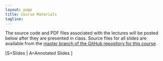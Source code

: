 ```yaml
---
layout: page
title: Course Materials
tagline: 
---
```


<!--Some lectures from the course will be available as [video lectures](https://umass.echo360.com/ess/portal/section/6c47935b-4969-45f0-8498-904023f6eb3f). -->
The source code and PDF files associated with the lectures will be posted below after they are presented in class. Source files for all slides are available from the [master branch of the GitHub repository for this course](https://github.com/nickreich/applied-regression-2016).


\[S=Slides \| A=Annotated Slides \]

<!--* Lecture 1: Introduction to Regression \[  [S](../assets/lectures/lecture1-intro-regression/lecture1-intro-regression.pdf) \]
* Lecture 2: The Language of Models \[  [S](../assets/lectures/lecture2-model-language/lecture2-model-language.pdf) \]
* Lecture 3: Simple Linear Regression \[ [S](../assets/lectures/lecture3-slr/lec3-slr.pdf) \]
* Lecture 4: Multiple Linear Regression \[ [S](../assets/lectures/lecture4-mlr/lec4-mlr.pdf) \]
* Lecture 5: Multiple Linear Regression (Confidence and Collinearity) \[ [S](../assets/lectures/lecture5-mlr-inference/lecture5-mlr-inference.pdf) \]
* Lecture 6: Statistical confidence \[ [S](../assets/lectures/lecture6-confidence/lady-slides.html) \]
* Lecture 7: Confidence in Regression Models \[ [S](../assets/lectures/lecture7-model-confidence/lecture7-model-confidence.pdf) \]
* Lecture 8: Logistic Regression \[ [S](../assets/lectures/lecture8-logistic-regression/lecture8-logistic-regression.pdf) \]
* Lecture 9: Missing Data \[ [S](../assets/lectures/lecture9-missing-data/lecture9-missing-data.pdf) \]

* Data Viz 1: Principles of Data Visualization \[  [S](../assets/lectures/data-viz-principles/data-viz-principles-and-EDA.html) \]
* Data Viz 2: Data Visualization (ggplot2) \[  [S](../assets/lectures/data-viz-ggplot/data-viz-ggplot.html) \]
* Data Viz 3: Multivariate Data Visualization \[  [S](../assets/lectures/data-viz-NHANES/Presentation-NHANES.html) \]


* [Lab 1: iPod shuffle](../assets/labs/lab1-ipod-shuffle/lab1-ipod-shuffle-individual.html)
* Lab 2: Data collection and experiment
* Lab 3: Reproducing a blog post
* Lab 4: Regression (both SLR and MLR)
* [Lab 5: Analyzing FEV data](../assets/labs/lab4-fev/lab4-fev.pdf)


* [Lab 3: Linear Regression](../assets/labs/lab2-slr/lab2-slr.pdf)
* [Lab 4: Multiple Linear Regression](../assets/labs/lab3-mlr-practice/lab3-mlr-practice.pdf)
* [Lab 5: Model selection in analyzing forced expiratory volume](../assets/labs/lab4-fev/lab4-fev.pdf)
* [Lab 6: Hypothesis testing in linear regression models](../assets/labs/lab5-inference/lab5.pdf)
* [Lab 7: Analyzing the Titanic data](../assets/labs/lab6-titanic/lab6-titanic.pdf)

-->


<!--  \|  [A](../assets/lectures/lecture1-intro-regression/lecture1-intro-regression-annotated.pdf) \]
* Lecture 2: Simple Linear Regression and Least Squares \[  [S](../assets/lectures/lecture2-slr-basics/lecture2-slr-basics.pdf) \| [A](../assets/lectures/lecture2-slr-basics/lecture2-slr-basics-annotated.pdf)  \]
* Lecture 3: Simple Linear Regression and ANOVA \[ [S](../assets/lectures/lecture3-slr-anova/lecture3-SLR-anova.pdf) \|  [A](../assets/lectures/lecture3-slr-anova/lecture3-SLR-anova-annotated.pdf) \]
* Lecture 4: Introduction to Multiple Linear Regression \[ [S](../assets/lectures/lecture4-mlr-intro/lecture4-mlr-intro.pdf) \|  [A](../assets/lectures/lecture4-mlr-intro/lecture4-mlr-intro-annotated.pdf) \]
* Lecture 5: Multiple Linear Regression: Least Squares Estimation and Polynomial Regression \[ [S](../assets/lectures/lecture5-mlr-estimation-formulation/lecture5-mlr-estimation-formulation.pdf) \|  [A](../assets/lectures/lecture5-mlr-estimation-formulation/lecture5-mlr-estimation-formulation-annotated.pdf)  \]
* Lecture 6: Multiple Linear Regression: Categorical Predictors \[ [S](../assets/lectures/lecture6-mlr-categorical/lecture6-mlr-categorical.pdf) \|  [A](../assets/lectures/lecture6-mlr-categorical/lecture6-mlr-categorical-annotated.pdf)  \]
* Lecture 7: Multiple Linear Regression: Parameter Inference \[ [S](../assets/lectures/lecture7-mlr-inference/lecture7-mlr-inference.pdf) \|  [A](../assets/lectures/lecture7-mlr-inference/lecture7-mlr-inference-annotated.pdf)  \]
* Lecture 8: Multiple Linear Regression: Multiple testing \[ [S](../assets/lectures/lecture8-mlr-multiple-testing/lecture8-mlr-multiple-testing.pdf) \| [A](../assets/lectures/lecture8-mlr-multiple-testing/lecture8-mlr-multiple-testing-annotated.pdf) \]
* Lecture 9: Multiple Linear Regression: Model checking \[ [S](../assets/lectures/lecture9-mlr-model-checking/lecture9-mlr-model-checking.pdf) \| [A](../assets/lectures/lecture9-mlr-model-checking/lecture9-mlr-model-checking-annotated.pdf) \]
* Lecture 10: Multiple Linear Regression: Model selection \[ [S](../assets/lectures/lecture10-mlr-model-selection/lecture10-mlr-model-selection.pdf) \| [A](../assets/lectures/lecture10-mlr-model-selection/lecture10-mlr-model-selection-annotated.pdf) \]
* Lecture 11: Multiple Linear Regression: Practical miscellany (added variable plots, interactions, predictor transformations) \[ [S](../assets/lectures/lecture11-mlr-interaction-transformation/lecture11-mlr-interactions-transformations.pdf) \| [A](../assets/lectures/lecture11-mlr-interaction-transformation/lecture11-mlr-interactions-transformations-annotated.pdf) \]
* Lecture 12: Using splines in regression \[ [S](../assets/lectures/lecture12-splines/lecture12-splines.pdf) \| [A](../assets/lectures/lecture12-splines/lecture12-splines-annotated.pdf) \]
* Lecture 13: Logistic Regression \[ [S](../assets/lectures/lecture13-logistic-regression/lecture13-logistic-regression.pdf) \| A \]
* Lecture 14: Longitudinal Data Analysis \[ [S](../assets/lectures/lecture14-longitudinal-data/lecture14-longitudinal-data.pdf) \| [A](../assets/lectures/lecture14-longitudinal-data/lecture14-longitudinal-data-annotated.pdf) \]
* Special Topic 1: Implementing Simulation Studies \[ [S](../assets/lectures/specialtopic1-simulation/specialtopic1-simulation.pdf) \| [A](../assets/lectures/specialtopic1-simulation/specialtopic1-simulation-annotated.pdf) \]
* Special Topic 2: Simulating Power \[ [S](../assets/lectures/specialtopic2-power-simulation/specialtopic2-power-simulation.pdf) \| [A](../assets/lectures/specialtopic2-power-simulation/specialtopic2-power-simulation-annotated.pdf) \] -->
